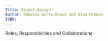 ```yaml
---
Title: Object Design
Author: Rebecca Wirfs-Brock and Alan McKean
ISBN: 
---
```


Roles, Responsibilities and Collaborations

